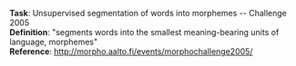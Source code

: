 **Task**: Unsupervised segmentation of words into morphemes -- Challenge 2005  
**Definition**: "segments words into the smallest meaning-bearing units of language, morphemes"  
**Reference**: http://morpho.aalto.fi/events/morphochallenge2005/